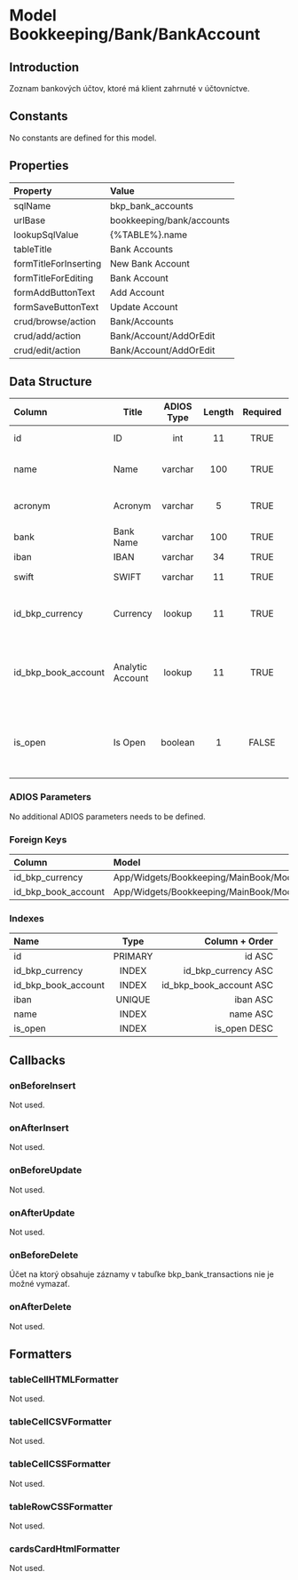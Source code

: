 # Model Bookkeeping/Bank/BankAccount

## Introduction

Zoznam bankových účtov, ktoré má klient zahrnuté v účtovníctve.

## Constants

No constants are defined for this model.

## Properties

| Property              | Value                     |
| :-------------------- | :------------------------ |
| sqlName               | bkp_bank_accounts         |
| urlBase               | bookkeeping/bank/accounts |
| lookupSqlValue        | {%TABLE%}.name            |
| tableTitle            | Bank Accounts             |
| formTitleForInserting | New Bank Account          |
| formTitleForEditing   | Bank Account              |
| formAddButtonText     | Add Account               |
| formSaveButtonText    | Update Account            |
| crud/browse/action    | Bank/Accounts             |
| crud/add/action       | Bank/Account/AddOrEdit    |
| crud/edit/action      | Bank/Account/AddOrEdit    |

## Data Structure

| Column              | Title            | ADIOS Type | Length | Required | Notes                                                      |
| :------------------ | ---------------- | :--------: | :----: | :------: | :--------------------------------------------------------- |
| id                  | ID               |    int     |   11   |   TRUE   | Jedinečné ID záznamu                                       |
| name                | Name             |  varchar   |  100   |   TRUE   | Názov bankového účtu                                       |
| acronym             | Acronym          |  varchar   |   5    |   TRUE   | Skratka  bankového účtu                                    |
| bank                | Bank Name        |  varchar   |  100   |   TRUE   | Názov banky                                                |
| iban                | IBAN             |  varchar   |   34   |   TRUE   | IBAN účtu                                                  |
| swift               | SWIFT            |  varchar   |   11   |   TRUE   | SWIFT banky                                                |
| id_bkp_currency     | Currency         |   lookup   |   11   |   TRUE   | ID meny v ktorej je bankový účet vedený                    |
| id_bkp_book_account | Analytic Account |   lookup   |   11   |   TRUE   | ID analytického účtu na ktorom je bankový účet vedený      |
| is_open             | Is Open          |  boolean   |   1    |  FALSE   | Príznak, či je bankový účet otvorený a môže sa naň účtovať |

### ADIOS Parameters

No additional ADIOS parameters needs to be defined.

### Foreign Keys

| Column              | Model                                                    | Relation | OnUpdate | OnDelete |
| :------------------ | :------------------------------------------------------- | :------: | -------- | -------- |
| id_bkp_currency     | App/Widgets/Bookkeeping/MainBook/Models/AccountingPeriod |   1:N    | Cascade  | Restrict |
| id_bkp_book_account | App/Widgets/Bookkeeping/MainBook/Models/BookAccount      |   1:N    | Cascade  | Restrict |

### Indexes

| Name                |  Type   |          Column + Order |
| :------------------ | :-----: | ----------------------: |
| id                  | PRIMARY |                  id ASC |
| id_bkp_currency     |  INDEX  |     id_bkp_currency ASC |
| id_bkp_book_account |  INDEX  | id_bkp_book_account ASC |
| iban                | UNIQUE  |                iban ASC |
| name                |  INDEX  |                name ASC |
| is_open             |  INDEX  |            is_open DESC |

## Callbacks

### onBeforeInsert
Not used.

### onAfterInsert
Not used.

### onBeforeUpdate
Not used.

### onAfterUpdate
Not used.

### onBeforeDelete
Účet na ktorý obsahuje záznamy v tabuľke bkp_bank_transactions nie je možné vymazať.

### onAfterDelete
Not used.

## Formatters

### tableCellHTMLFormatter
Not used.

### tableCellCSVFormatter
Not used.

### tableCellCSSFormatter
Not used.

### tableRowCSSFormatter
Not used.

### cardsCardHtmlFormatter
Not used.
